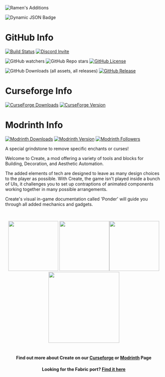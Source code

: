 ![Ramen's Additions](https://raw.githubusercontent.com/Ramen5914/Ramens-Additions/main/Blender/Renders/markdown.png)

![Dynamic JSON Badge](https://img.shields.io/badge/dynamic/json?url=https%3A%2F%2Fraw.githubusercontent.com%2FRamen5914%2FRamens-Additions%2Fmain%2Fupdate.json&query=%24.versions&style=for-the-badge&logo=semver&label=Versions%20Available&color=%23d48ad1)

# GitHub Info
[![Build Status](https://img.shields.io/github/actions/workflow/status/ramen5914/ramens-additions/build.yml?style=for-the-badge&logo=github)](https://github.com/Ramen5914/Ramens-Additions/actions/workflows/build.yml)
[![Discord Invite](https://img.shields.io/discord/1284033904344567828?style=for-the-badge&logo=discord&color=%235865F2)](https://discord.gg/Fp7AT6uaD8)

![GitHub watchers](https://img.shields.io/github/watchers/ramen5914/ramens-additions?style=for-the-badge&logo=github&color=%23d48ad1)
![GitHub Repo stars](https://img.shields.io/github/stars/ramen5914/ramens-additions?style=for-the-badge&logo=github&color=%23d48ad1)
[![GitHub License](https://img.shields.io/github/license/ramen5914/ramens-additions?style=for-the-badge&color=%23d48ad1)](https://github.com/Ramen5914/Ramens-Additions/blob/main/LICENSE)

![GitHub Downloads (all assets, all releases)](https://img.shields.io/github/downloads/ramen5914/ramens-additions/total?style=for-the-badge&logo=github&color=%23d48ad1)
[![GitHub Release](https://img.shields.io/github/v/release/ramen5914/ramens-additions?include_prereleases&sort=semver&display_name=tag&style=for-the-badge&logo=github&color=%23d48ad1&cacheSeconds=z)](https://github.com/Ramen5914/Ramens-Additions/releases)

# Curseforge Info
[![CurseForge Downloads](https://img.shields.io/curseforge/dt/238222?style=for-the-badge&logo=curseforge&color=%23F16436)](https://www.curseforge.com/minecraft/mc-mods/ramens-additions)
[![CurseForge Version](https://img.shields.io/curseforge/v/238222?style=for-the-badge&logo=curseforge&label=Latest%20Version&color=%23F16436)](https://www.curseforge.com/minecraft/mc-mods/ramens-additions)

# Modrinth Info
[![Modrinth Downloads](https://img.shields.io/modrinth/dt/P7dR8mSH?style=for-the-badge&logo=modrinth&color=%2300AF5C)](https://modrinth.com/mod/ramens-additions)
[![Modrinth Version](https://img.shields.io/modrinth/v/P7dR8mSH?style=for-the-badge&logo=modrinth&label=Latest%20Version&color=%2300AF5C)](https://modrinth.com/mod/ramens-additions)
[![Modrinth Followers](https://img.shields.io/modrinth/followers/P7dR8mSH?style=for-the-badge&logo=modrinth&color=%2300AF5C)](https://modrinth.com/mod/ramens-additions)

A special grindstone to remove specific enchants or curses!

<p>Welcome to Create, a mod offering a variety of tools and blocks for Building, Decoration, and Aesthetic Automation.</p>
<p>The added elements of tech are designed to leave as many design choices to the player as possible. With Create, the game isn't played inside a bunch of UIs, it challenges you to set up contraptions of animated components working together in many possible arrangements.</p>
<p>Create's visual in-game documentation called 'Ponder' will guide you through all added mechanics and gadgets.</p>
<p> </p>
<p align="center"><a href="https://github.com/Creators-of-Create/Create/issues"><img src="https://i.imgur.com/qPmjSXy.png" width="160" /></a> <a href="https://www.youtube.com/channel/UCrKV2QTuyGcv4E3eSJpBiYA/playlists"><img src="https://i.imgur.com/L1bU9mr.png" width="160" /></a><a href="https://discord.gg/hmaD7Se"><img src="https://i.imgur.com/uf6V9ZX.png" width="160" /></a> <a href="https://github.com/Creators-of-Create/Create/wiki/Supporting-the-Project"><img src="https://i.imgur.com/fHQ45KR.png" width="227" /></a></p>

<h1></h1>
<h4 align="center">Find out more about Create on our <a href="https://www.curseforge.com/minecraft/mc-mods/create">Curseforge</a> or <a href="https://modrinth.com/mod/create">Modrinth</a> Page</h4>
<h4 align="center">Looking for the Fabric port? <a href="https://github.com/Fabricators-of-Create/Create">Find it here</a></h4>

